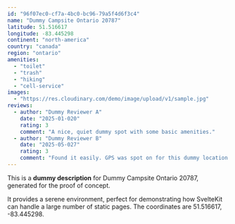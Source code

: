 ```yaml
---
id: "96f07ec0-cf7a-4bc0-bc96-79a5f4d6f3c4"
name: "Dummy Campsite Ontario 20787"
latitude: 51.516617
longitude: -83.445298
continent: "north-america"
country: "canada"
region: "ontario"
amenities:
  - "toilet"
  - "trash"
  - "hiking"
  - "cell-service"
images:
  - "https://res.cloudinary.com/demo/image/upload/v1/sample.jpg"
reviews:
  - author: "Dummy Reviewer A"
    date: "2025-01-020"
    rating: 3
    comment: "A nice, quiet dummy spot with some basic amenities."
  - author: "Dummy Reviewer B"
    date: "2025-05-027"
    rating: 3
    comment: "Found it easily. GPS was spot on for this dummy location."
---
```


This is a **dummy description** for Dummy Campsite Ontario 20787, generated for the proof of concept.

It provides a serene environment, perfect for demonstrating how SvelteKit can handle a large number of static pages. The coordinates are 51.516617, -83.445298.
